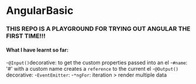 # AngularBasic

### THIS REPO IS A PLAYGROUND FOR TRYING OUT ANGULAR THE FIRST TIME!!!
#### What I have learnt so far:
-`@Input()`decorative: to get the custom properties passed into an el 
-`#name`: '#' with a custom name creates a `reference` to the current el
-`@Output()` decorative: 
-`EventEmitter`: 
-`*ngFor`: iteration > render multiple data